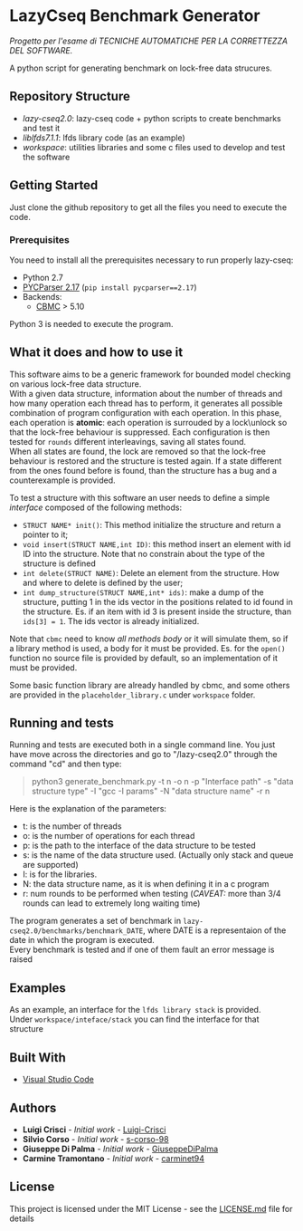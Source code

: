 # LazyCseq Benchmark Generator

*Progetto per l'esame di TECNICHE AUTOMATICHE PER LA CORRETTEZZA DEL SOFTWARE.*

A python script for generating benchmark on lock-free data strucures.  

## Repository Structure

- *lazy-cseq2.0*: lazy-cseq code + python scripts to create benchmarks and test it
- *liblfds7.1.1*: lfds library code (as an example)
- *workspace*: utilities libraries and some c files used to develop and test the software

## Getting Started
Just clone the github repository to get all the files you need to execute the code.

### Prerequisites
You need to install all the prerequisites necessary to run properly lazy-cseq:
- Python 2.7
- [PYCParser 2.17](https://github.com/eliben/pycparser) (`pip install pycparser==2.17`)
- Backends:
  + [CBMC](http://www.cprover.org/cbmc/) > 5.10

Python 3 is needed to execute the program.

## What it does and how to use it

This software aims to be a generic framework for bounded model checking on various lock-free data structure.  
With a given data structure, information about the number of threads and how many operation each thread has to perform, it generates all possible combination of program configuration with each operation. In this phase, each operation is **atomic**: each operation is surrouded by a lock\unlock so that the lock-free behaviour is suppressed.
Each configuration is then tested for `rounds` different interleavings, saving all states found.  
When all states are found, the lock are removed so that the lock-free behaviour is restored and the structure is tested again. If a state different from the ones found before is found, than the structure has a bug and a counterexample is provided.

To test a structure with this software an user needs to define a simple *interface* composed of the following methods: 
- `STRUCT NAME* init()`: This method initialize the structure and return a pointer to it;
- `void insert(STRUCT NAME,int ID)`: this method insert an element with id ID into the structure. Note that no constrain about the type of the structure is defined
- `int delete(STRUCT NAME)`: Delete an element from the structure. How and where to delete is defined by the user;
- `int dump_structure(STRUCT NAME,int* ids)`: make a dump of the structure, putting 1 in the ids vector in the positions related to id found in the structure. Es. if an item with id 3 is present inside the structure, than `ids[3] = 1`.  The ids vector is already initialized.  

Note that `cbmc` need to know *all methods body* or it will simulate them, so if a library method is used, a body for it must be provided. Es. for the `open()` function no source file is provided by default, so an implementation of it must be provided.  

Some basic function library are already handled by cbmc, and some others are provided in the `placeholder_library.c` under `workspace` folder.

## Running and tests
Running and tests are executed both in a single command line.
You just have move across the directories and go to "/lazy-cseq2.0" through the command "cd" and then type:
> python3 generate_benchmark.py -t n -o n -p "Interface path" -s "data structure type" -I "gcc -I params" -N "data structure name" -r n

Here is the explanation of the parameters:
- t: is the number of threads
- o: is the number of operations for each thread
- p: is the path to the interface of the data structure to be tested
- s: is the name of the data structure used. (Actually only stack and queue are supported)
- I: is for the libraries.
- N: the data structure name, as it is when defining it in a c program
- r: num rounds to be performed when testing (*CAVEAT:* more than 3/4 rounds can lead to extremely long waiting time)

The program generates a set of benchmark in `lazy-cseq2.0/benchmarks/benchmark_DATE`, where DATE is a representaion of the date in which the program is executed.  
Every benchmark is tested and if one of them fault an error message is raised

## Examples

As an example, an interface for the `lfds library stack` is provided.  
Under `workspace/inteface/stack` you can find the interface for that structure

## Built With
* [Visual Studio Code](https://code.visualstudio.com/) 

## Authors
* **Luigi Crisci** - *Initial work* - [Luigi-Crisci](https://github.com/Luigi-Crisci)
* **Silvio Corso** - *Initial work* - [s-corso-98](https://github.com/s-corso-98)
* **Giuseppe Di Palma** - *Initial work* - [GiuseppeDiPalma](https://github.com/GiuseppeDiPalma)
* **Carmine Tramontano** - *Initial work* - [carminet94](https://github.com/carminet94)

## License

This project is licensed under the MIT License - see the [LICENSE.md](LICENSE.md) file for details


